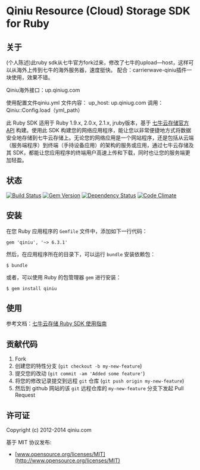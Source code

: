 # Qiniu Resource (Cloud) Storage SDK for Ruby

## 关于
(个人陈述)此ruby sdk从七牛官方fork过来，修改了七牛的upload—host，这样可以从海外上传到七牛的海外服务器，速度挺快。
配合：carrierwave-qiniu插件一块使用，效果不错。

Qiniu海外接口：up.qiniug.com

使用配置文件qiniu.yml
文件内容：
    up_host: up.qiniug.com
调用：    
    Qiniu::Config.load（yml_path）    

此 Ruby SDK 适用于 Ruby 1.9.x, 2.0.x, 2.1.x, jruby版本，基于 [七牛云存储官方API](http://developer.qiniu.com/docs/v6/index.html) 构建。使用此 SDK 构建您的网络应用程序，能让您以非常便捷地方式将数据安全地存储到七牛云存储上。无论您的网络应用是一个网站程序，还是包括从云端（服务端程序）到终端（手持设备应用）的架构的服务或应用，通过七牛云存储及其 SDK，都能让您应用程序的终端用户高速上传和下载，同时也让您的服务端更加轻盈。

## 状态

[![Build Status](https://api.travis-ci.org/qiniu/ruby-sdk.png?branch=master)](https://travis-ci.org/qiniu/ruby-sdk)
[![Gem Version](https://badge.fury.io/rb/qiniu.png)](http://badge.fury.io/rb/qiniu)
[![Dependency Status](https://gemnasium.com/qiniu/ruby-sdk.png)](https://gemnasium.com/qiniu/ruby-sdk)
[![Code Climate](https://codeclimate.com/github/qiniu/ruby-sdk.png)](https://codeclimate.com/github/qiniu/ruby-sdk)

## 安装

在您 Ruby 应用程序的 `Gemfile` 文件中，添加如下一行代码：

    gem 'qiniu', '~> 6.3.1'

然后，在应用程序所在的目录下，可以运行 `bundle` 安装依赖包：

    $ bundle

或者，可以使用 Ruby 的包管理器 `gem` 进行安装：

    $ gem install qiniu

## 使用

参考文档：[七牛云存储 Ruby SDK 使用指南](http://developer.qiniu.com/docs/v6/sdk/ruby-sdk.html)

## 贡献代码

1. Fork
2. 创建您的特性分支 (`git checkout -b my-new-feature`)
3. 提交您的改动 (`git commit -am 'Added some feature'`)
4. 将您的修改记录提交到远程 `git` 仓库 (`git push origin my-new-feature`)
5. 然后到 github 网站的该 `git` 远程仓库的 `my-new-feature` 分支下发起 Pull Request

## 许可证

Copyright (c) 2012-2014 qiniu.com

基于 MIT 协议发布:

* [www.opensource.org/licenses/MIT](http://www.opensource.org/licenses/MIT)

